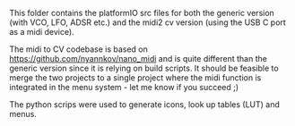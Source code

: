 This folder contains the platformIO src files for both the generic version (with VCO, LFO, ADSR etc.) and the midi2 cv version (using the USB C port as a midi device). 

The midi to CV codebase is based on https://github.com/nyannkov/nano_midi and is quite different than the generic version since it is relying on build scripts. It should be feasible to merge the two projects to a single project where the midi function is integrated in the menu system - let me know if you succeed ;)

The python scrips were used to generate icons, look up tables (LUT) and menus.
